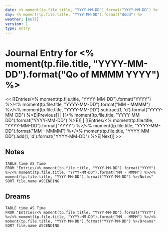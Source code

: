 ```yaml
---
date: <% moment(tp.file.title, "YYYY-MM-DD").format("YYYY-MM-DD") %>
day: <% moment(tp.file.title, "YYYY-MM-DD").format("dddd") %>
weather: [null]
version: 1
type: entry
---
```


# Journal Entry for <% moment(tp.file.title, "YYYY-MM-DD").format("Qo of MMMM YYYY") %>

<< [[Entries/<% moment(tp.file.title, "YYYY-MM-DD").format("YYYY") %>/<% moment(tp.file.title, "YYYY-MM-DD").format("MM - MMMM") %>/<% moment(tp.file.title, "YYYY-MM-DD").subtract(1, 'd').format("YYYY-MM-DD") %>E|Previous]] | [[<% moment(tp.file.title, "YYYY-MM-DD").format("YYYY-MM-DD") %>E]] | [[Entries/<% moment(tp.file.title, "YYYY-MM-DD").format("YYYY") %>/<% moment(tp.file.title, "YYYY-MM-DD").format("MM - MMMM") %>/<% moment(tp.file.title, "YYYY-MM-DD").add(1, 'd').format("YYYY-MM-DD") %>E|Next]] >>

## Notes

```dataview
TABLE time AS Time
FROM "Entries/<% moment(tp.file.title, "YYYY-MM-DD").format("YYYY") %>/<% moment(tp.file.title, "YYYY-MM-DD").format("MM - MMMM") %>/<% moment(tp.file.title, "YYYY-MM-DD").format("YYYY-MM-DD") %>/Notes"
SORT file.name ASCENDING
```

## Dreams

```dataview
TABLE time AS Time
FROM "Entries/<% moment(tp.file.title, "YYYY-MM-DD").format("YYYY") %>/<% moment(tp.file.title, "YYYY-MM-DD").format("MM - MMMM") %>/<% moment(tp.file.title, "YYYY-MM-DD").format("YYYY-MM-DD") %>/Dreams"
SORT file.name ASCENDING
```
